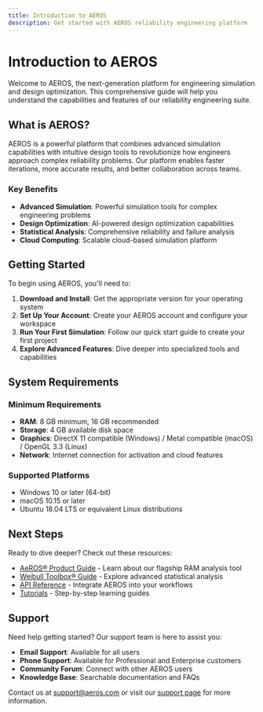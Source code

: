```yaml
---
title: Introduction to AEROS
description: Get started with AEROS reliability engineering platform
---
```


# Introduction to AEROS

Welcome to AEROS, the next-generation platform for engineering simulation and design optimization. This comprehensive guide will help you understand the capabilities and features of our reliability engineering suite.

## What is AEROS?

AEROS is a powerful platform that combines advanced simulation capabilities with intuitive design tools to revolutionize how engineers approach complex reliability problems. Our platform enables faster iterations, more accurate results, and better collaboration across teams.

### Key Benefits

- **Advanced Simulation**: Powerful simulation tools for complex engineering problems
- **Design Optimization**: AI-powered design optimization capabilities  
- **Statistical Analysis**: Comprehensive reliability and failure analysis
- **Cloud Computing**: Scalable cloud-based simulation platform

## Getting Started

To begin using AEROS, you'll need to:

1. **Download and Install**: Get the appropriate version for your operating system
2. **Set Up Your Account**: Create your AEROS account and configure your workspace
3. **Run Your First Simulation**: Follow our quick start guide to create your first project
4. **Explore Advanced Features**: Dive deeper into specialized tools and capabilities

## System Requirements

### Minimum Requirements
- **RAM**: 8 GB minimum, 16 GB recommended
- **Storage**: 4 GB available disk space
- **Graphics**: DirectX 11 compatible (Windows) / Metal compatible (macOS) / OpenGL 3.3 (Linux)
- **Network**: Internet connection for activation and cloud features

### Supported Platforms
- Windows 10 or later (64-bit)
- macOS 10.15 or later
- Ubuntu 18.04 LTS or equivalent Linux distributions

## Next Steps

Ready to dive deeper? Check out these resources:

- [AeROS® Product Guide](/docs/aeros) - Learn about our flagship RAM analysis tool
- [Weibull Toolbox® Guide](/docs/weibull) - Explore advanced statistical analysis
- [API Reference](/docs/api) - Integrate AEROS into your workflows
- [Tutorials](/docs/tutorials) - Step-by-step learning guides

## Support

Need help getting started? Our support team is here to assist you:

- **Email Support**: Available for all users
- **Phone Support**: Available for Professional and Enterprise customers
- **Community Forum**: Connect with other AEROS users
- **Knowledge Base**: Searchable documentation and FAQs

Contact us at support@aeros.com or visit our [support page](/support) for more information.